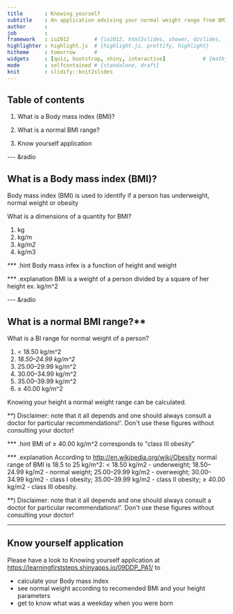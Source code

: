 ```yaml
---
title       : Knowing yourself
subtitle    : An application advising your normal weight range from BMI index
author      : 
job         : 
framework   : io2012        # {io2012, html5slides, shower, dzslides, ...}
highlighter : highlight.js  # {highlight.js, prettify, highlight}
hitheme     : tomorrow      # 
widgets     : [quiz, bootstrap, shiny, interactive]            # {mathjax, }
mode        : selfcontained # {standalone, draft}
knit        : slidify::knit2slides
---
```


## Table of contents

1. What is a Body mass index (BMI)?

2. What is a normal BMI range?

3. Know yourself application


--- &radio

## What is a Body mass index (BMI)?

Body mass index (BMI) is used to identify if a person has underweight, normal weight or obesity

What is a dimensions of a quantity for BMI?

1. kg
2. kg/m
3. _kg/m2_
4. kg/m3

*** .hint
Body mass infex is a function of height and weight

*** .explanation
BMI is a weight of a person divided by a square of her height ex. kg/m^2 


--- &radio 

## What is a normal BMI range?**

What is a BI range for normal weight of a person?

1. < 18.50 kg/m^2
2. _18.50–24.99 kg/m^2_
3. 25.00–29.99 kg/m^2
4. 30.00–34.99 kg/m^2
5. 35.00–39.99 kg/m^2
6. ≥ 40.00 kg/m^2

Knowing your height a normal weight range can be calculated.

**) Disclaimer: note that it all depends and one should always consult a doctor for particular recommendations!'. Don't use these figures without consulting your doctor!


*** .hint
BMI of ≥ 40.00 kg/m^2 corresponds to "class III obesity"

*** .explanation
According to http://en.wikipedia.org/wiki/Obesity normal range of BMI is 18.5 to 25 kg/m^2:
< 18.50 kg/m2 - underweight;
18.50–24.99 kg/m2 - normal weight;
25.00–29.99 kg/m2 - overweight;
30.00–34.99 kg/m2 - class I obesity;
35.00–39.99 kg/m2 - class II obesity;
≥ 40.00 kg/m2 - class III obesity. 

**) Disclaimer: note that it all depends and one should always consult a doctor for particular recommendations!'. Don't use these figures without consulting your doctor!

---

## Know yourself application

Please have a look to Knowing yourself application at https://learningfirststeps.shinyapps.io/09DDP_PA1/ to

* calculate your Body mass index
* see normal weight according to recomended BMI and your height parameters
* get to know what was a weekday when you were born
